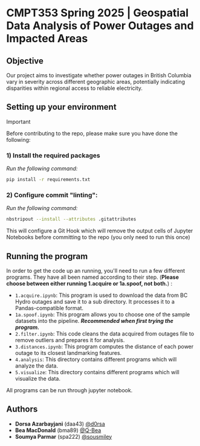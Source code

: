 # CMPT353 Spring 2025 | Geospatial Data Analysis of Power Outages and Impacted Areas

## Objective
Our project aims to investigate whether power outages in British Columbia vary in severity across different geographic areas, potentially indicating disparities within regional access to reliable electricity.

## Setting up your environment

> [!IMPORTANT]
> Before contributing to the repo, please make sure you have done the following:
> ### 1) Install the required packages
> *Run the following command:*
> ```sh
> pip install -r requirements.txt
> ```
> ### 2) Configure commit "linting":
> *Run the following command:*
> ```sh
> nbstripout --install --attributes .gitattributes
> ```
> This will configure a Git Hook which will remove the output cells of Jupyter Notebooks before committing to the repo (you only need to run this once)

## Running the program
In order to get the code up an running, you'll need to run a few different programs. They have all been named according to their step. (**Please choose between either running 1.acquire or 1a.spoof, not both.**) :
- `1.acquire.ipynb`: This program is used to download the data from BC Hydro outages and save it to a sub directory. It processes it to a Pandas-compatible format.
- `1a.spoof.ipynb`: This program allows you to choose one of the sample datasets into the pipeline. ***Recommended when first trying the program.***
- `2.filter.ipynb`: This code cleans the data acquired from outages file to remove outliers and prepares it for analysis.
- `3.distances.ipynb`: This program computes the distance of each power outage to its closest landmarking features.
- `4.analysis`: This directory contains different programs which will analyze the data.
- `5.visualize`: This directory contains different programs which will visualize the data.

All programs can be run through jupyter notebook.


## Authors
- **Dorsa Azarbayjani** (daa43) [@d0rsa](https://github.com/d0rsa)
- **Bea MacDonald** (bma89) [@Q-Bea](https://github.com/Q-Bea)
- **Soumya Parmar** (spa222) [@sousmiley](https://github.com/sousmiley)
